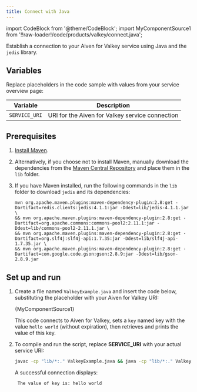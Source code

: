 ```yaml
---
title: Connect with Java
---
```


import CodeBlock from '@theme/CodeBlock';
import MyComponentSource1 from '!!raw-loader!/code/products/valkey/connect.java';

Establish a connection to your Aiven for Valkey service using Java and the `jedis` library.

## Variables

Replace placeholders in the code sample with values from your service overview page:

| Variable    | Description                                                  |
| ----------- | ------------------------------------------------------------ |
| `SERVICE_URI`|URI for the Aiven for Valkey service connection |

## Prerequisites

1. [Install Maven](https://maven.apache.org/install.html).
1. Alternatively, if you choose not to install Maven, manually download the
   dependencies from the [Maven Central Repository](https://search.maven.org) and place
   them in the `lib` folder.
1. If you have Maven installed, run the following commands in the `lib` folder to
   download `jedis` and its dependencies:

   ```shell
   mvn org.apache.maven.plugins:maven-dependency-plugin:2.8:get -Dartifact=redis.clients:jedis:4.1.1:jar -Ddest=lib/jedis-4.1.1.jar \
   && mvn org.apache.maven.plugins:maven-dependency-plugin:2.8:get -Dartifact=org.apache.commons:commons-pool2:2.11.1:jar -Ddest=lib/commons-pool2-2.11.1.jar \
   && mvn org.apache.maven.plugins:maven-dependency-plugin:2.8:get -Dartifact=org.slf4j:slf4j-api:1.7.35:jar -Ddest=lib/slf4j-api-1.7.35.jar \
   && mvn org.apache.maven.plugins:maven-dependency-plugin:2.8:get -Dartifact=com.google.code.gson:gson:2.8.9:jar -Ddest=lib/gson-2.8.9.jar
   ```

## Set up and run

1. Create a file named `ValkeyExample.java` and insert the code below, substituting
   the placeholder with your Aiven for Valkey URI:

   <CodeBlock language='java'>{MyComponentSource1}</CodeBlock>

   This code connects to Aiven for Valkey, sets a `key` named key with the value
   `hello world` (without expiration), then retrieves and prints the value of this key.

1. To compile and run the script, replace **SERVICE_URI** with your actual service URI:

   ```bash
   javac -cp "lib/*:." ValkeyExample.java && java -cp "lib/*:." ValkeyExample SERVICE_URI
   ```

   A successful connection displays:

   ```plaintext
    The value of key is: hello world
   ```
